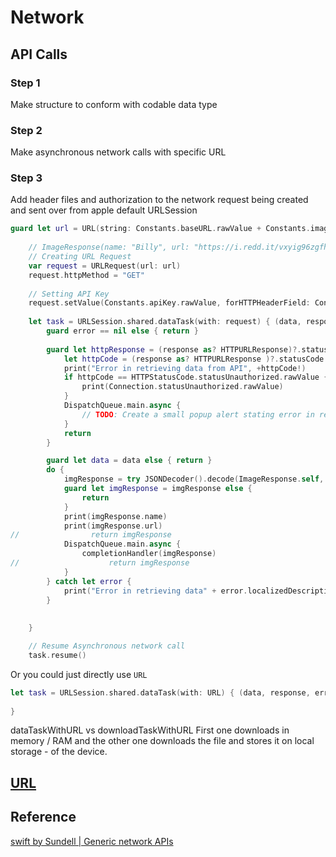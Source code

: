 # Network


## API Calls

### Step 1

Make structure to conform with codable data type

### Step 2

Make asynchronous network calls with specific URL

### Step 3

Add header files and authorization to the network request being created and sent over from apple default URLSession


```swift
guard let url = URL(string: Constants.baseURL.rawValue + Constants.image.rawValue + value) else { return  }
        
	// ImageResponse(name: "Billy", url: "https://i.redd.it/vxyig96zgfh61.png", type: "png", width: 400, height: 400)
	// Creating URL Request
	var request = URLRequest(url: url)
	request.httpMethod = "GET"
	
	// Setting API Key
	request.setValue(Constants.apiKey.rawValue, forHTTPHeaderField: Constants.apiHeader.rawValue)
	
	let task = URLSession.shared.dataTask(with: request) { (data, response, error) in
		guard error == nil else { return }
		
		guard let httpResponse = (response as? HTTPURLResponse)?.statusCode, httpResponse == HTTPStatusCode.statusSuccess.rawValue else {
			let httpCode = (response as? HTTPURLResponse )?.statusCode
			print("Error in retrieving data from API", +httpCode!)
			if httpCode == HTTPStatusCode.statusUnauthorized.rawValue {
				print(Connection.statusUnauthorized.rawValue)
			}
			DispatchQueue.main.async {
				// TODO: Create a small popup alert stating error in retrieving data so the user is informed with the process.
			}
			return
		}

		guard let data = data else { return }
		do {
			imgResponse = try JSONDecoder().decode(ImageResponse.self, from: data)
			guard let imgResponse = imgResponse else {
				return
			}
			print(imgResponse.name)
			print(imgResponse.url)
//                return imgResponse
			DispatchQueue.main.async {
				completionHandler(imgResponse)
//                    return imgResponse
			}
		} catch let error {
			print("Error in retrieving data" + error.localizedDescription)
		}
		
		
	}

	// Resume Asynchronous network call
	task.resume()
```


Or you could just directly use `URL`

```swift
let task = URLSession.shared.dataTask(with: URL) { (data, response, error) in 
		  
}
```

dataTaskWithURL vs downloadTaskWithURL
First one downloads in memory / RAM and the other one downloads the file and stores it on local storage - of the device.




## [URL](ios/swift/url.md)

## Reference 

[swift by Sundell | Generic network APIs](https://www.swiftbysundell.com/articles/creating-generic-networking-apis-in-swift/)

